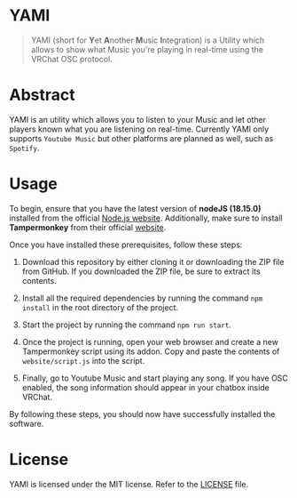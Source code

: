 # YAMI

> YAMI (short for **Y**et **A**nother **M**usic **I**ntegration) is a Utility which allows to show what Music you're playing in real-time using the VRChat OSC protocol.

# Abstract

YAMI is an utility which allows you to listen to your Music and let other players known what you are listening on real-time. Currently YAMI only supports `Youtube Music` but other platforms are planned as well, such as `Spotify`.

# Usage

To begin, ensure that you have the latest version of **nodeJS (18.15.0)** installed from the official [Node.js website](https://nodejs.org/en/download). Additionally, make sure to install **Tampermonkey** from their official [website](https://www.tampermonkey.net/).

Once you have installed these prerequisites, follow these steps:

1. Download this repository by either cloning it or downloading the ZIP file from GitHub. If you downloaded the ZIP file, be sure to extract its contents.

2. Install all the required dependencies by running the command `npm install` in the root directory of the project.

3. Start the project by running the command `npm run start`.

4. Once the project is running, open your web browser and create a new Tampermonkey script using its addon. Copy and paste the contents of `website/script.js` into the script.

5. Finally, go to Youtube Music and start playing any song. If you have OSC enabled, the song information should appear in your chatbox inside VRChat.

By following these steps, you should now have successfully installed the software.

# License

YAMI is licensed under the MIT license. Refer to the [LICENSE](https://github.com/lupiax/yami/blob/master/LICENSE) file.
